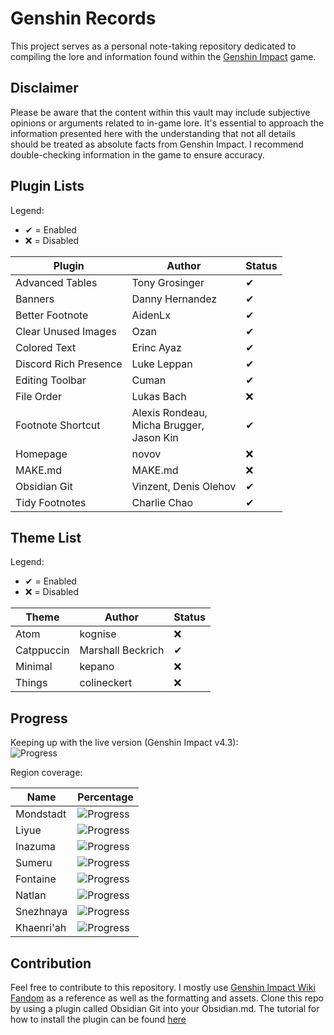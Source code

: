 # Genshin Records
This project serves as a personal note-taking repository dedicated to compiling the lore and information found within the [Genshin Impact](https://genshin.hoyoverse.com/id/) game.

## Disclaimer
Please be aware that the content within this vault may include subjective opinions or arguments related to in-game lore. It's essential to approach the information presented here with the understanding that not all details should be treated as absolute facts from Genshin Impact. I recommend double-checking information in the game to ensure accuracy.

## Plugin Lists
Legend:
- ✔ = Enabled
- ❌ = Disabled

| Plugin                | Author                                         | Status |
| --------------------- | ---------------------------------------------- | ------ |
| Advanced Tables       | Tony Grosinger                                 | ✔      |
| Banners               | Danny Hernandez                                | ✔      |
| Better Footnote       | AidenLx                                        | ✔      |
| Clear Unused Images   | Ozan                                           | ✔      |
| Colored Text          | Erinc Ayaz                                     | ✔      |
| Discord Rich Presence | Luke Leppan                                    | ✔      |
| Editing Toolbar       | Cuman                                          | ✔      |
| File Order            | Lukas Bach                                     | ❌     |
| Footnote Shortcut     | Alexis Rondeau,<br>Micha Brugger,<br>Jason Kin | ✔      |
| Homepage              | novov                                          | ❌     |
| MAKE.md               | MAKE.md                                        | ❌     |
| Obsidian Git          | Vinzent, Denis Olehov                          | ✔      |
| Tidy Footnotes        | Charlie Chao                                   | ✔      |

## Theme List
Legend:
- ✔ = Enabled
- ❌ = Disabled

| Theme      | Author            | Status |
| ---------- | ----------------- | ------ |
| Atom       | kognise           | ❌     |
| Catppuccin | Marshall Beckrich | ✔      |
| Minimal    | kepano            | ❌     |
| Things     | colineckert       | ❌     |

## Progress
Keeping up with the live version (Genshin Impact v4.3):<br>
![Progress](https://progress-bar.dev/5/?scale=100&width=400)

Region coverage:

| Name       | Percentage                                                    |
| ---------- | ------------------------------------------------------------- |
| Mondstadt  | ![Progress](https://progress-bar.dev/4/?scale=100&width=300)  |
| Liyue      | ![Progress](https://progress-bar.dev/0/?scale=100&width=300)  |
| Inazuma    | ![Progress](https://progress-bar.dev/0/?scale=100&width=300)  |
| Sumeru     | ![Progress](https://progress-bar.dev/0/?scale=100&width=300)  |
| Fontaine   | ![Progress](https://progress-bar.dev/25/?scale=100&width=300) |
| Natlan     | ![Progress](https://progress-bar.dev/0/?scale=100&width=300)  |
| Snezhnaya  | ![Progress](https://progress-bar.dev/0/?scale=100&width=300)  |
| Khaenri'ah | ![Progress](https://progress-bar.dev/0/?scale=100&width=300)  |

## Contribution
Feel free to contribute to this repository. I mostly use [Genshin Impact Wiki Fandom](https://genshin-impact.fandom.com/wiki/Genshin_Impact_Wiki) as a reference as well as the formatting and assets. Clone this repo by using a plugin called Obsidian Git into your Obsidian.md. The tutorial for how to install the plugin can be found [here](https://publish.obsidian.md/git-doc/Start+here)